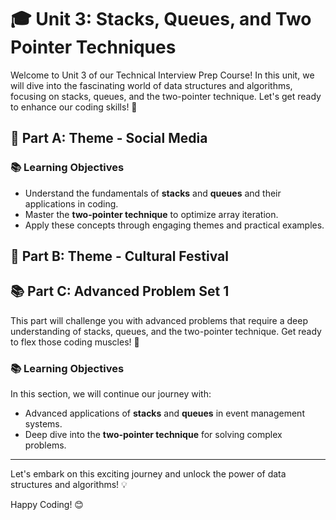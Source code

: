 # 🎓 Unit 3: Stacks, Queues, and Two Pointer Techniques

Welcome to Unit 3 of our Technical Interview Prep Course! In this unit, we will dive into the fascinating world of data structures and algorithms, focusing on stacks, queues, and the two-pointer technique. Let's get ready to enhance our coding skills! 🚀

## 🌟 Part A: Theme - Social Media

### 📚 Learning Objectives

- Understand the fundamentals of **stacks** and **queues** and their applications in coding.
- Master the **two-pointer technique** to optimize array iteration.
- Apply these concepts through engaging themes and practical examples.

## 🎉 Part B: Theme - Cultural Festival

## 📚 Part C: Advanced Problem Set 1
This part will challenge you with advanced problems that require a deep understanding of stacks, queues, and the two-pointer technique. Get ready to flex those coding muscles! 💪

### 📚 Learning Objectives

In this section, we will continue our journey with:
- Advanced applications of **stacks** and **queues** in event management systems.
- Deep dive into the **two-pointer technique** for solving complex problems.

---

Let's embark on this exciting journey and unlock the power of data structures and algorithms! 💡

Happy Coding! 😊
